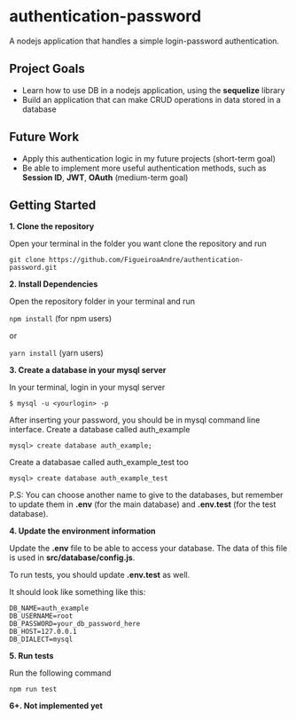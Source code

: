 # authentication-password
A nodejs application that handles a simple login-password authentication.

## Project Goals
- Learn how to use DB in a nodejs application, using the **sequelize** library
- Build an application that can make CRUD operations in data stored in a database

## Future Work
- Apply this authentication logic in my future projects (short-term goal)
- Be able to implement more useful authentication methods, such as **Session ID**, **JWT**, **OAuth** (medium-term goal)

## Getting Started

**1. Clone the repository**

Open your terminal in the folder you want clone the repository and run

`git clone https://github.com/FigueiroaAndre/authentication-password.git`

**2. Install Dependencies**

Open the repository folder in your terminal and run

`npm install`
(for npm users)

or

`yarn install`
(yarn users)

**3. Create a database in your mysql server**

In your terminal, login in your mysql server

`$ mysql -u <yourlogin> -p`

After inserting your password, you should be in mysql command line interface. Create a database called auth_example

`mysql> create database auth_example;`

Create a databasae called auth_example_test too

`mysql> create database auth_example_test`

P.S: You can choose another name to give to the databases, but remember to update them in **.env** (for the main database) and **.env.test** (for the test database).


**4. Update the environment information**

Update the **.env** file to be able to access your database. The data of this file is used in **src/database/config.js**.

To run tests, you should update **.env.test** as well.

It should look like something like this:
```
DB_NAME=auth_example
DB_USERNAME=root
DB_PASSWORD=your_db_password_here
DB_HOST=127.0.0.1
DB_DIALECT=mysql
```

**5. Run tests**

Run the following command

`npm run test`

**6+. Not implemented yet**